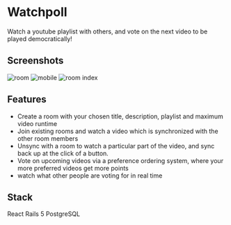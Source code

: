 # Watchpoll

Watch a youtube playlist with others, and vote on the next video to be played democratically!

## Screenshots

![room](https://github.com/petevdp/watchpoll/tree/master/screenshots/room1.png)
![mobile](https://github.com/petevdp/watchpoll/tree/master/screenshots)
![room index](https://github.com/petevdp/watchpoll/tree/master/screenshots)

## Features

- Create a room with your chosen title, description, playlist and maximum video runtime
- Join existing rooms and watch a video which is synchronized with the other room members
- Unsync with a room to watch a particular part of the video, and sync back up at the click of a button.
- Vote on upcoming videos via a preference ordering system, where your more preferred videos get more points
- watch what other people are voting for in real time

## Stack

React
Rails 5
PostgreSQL
